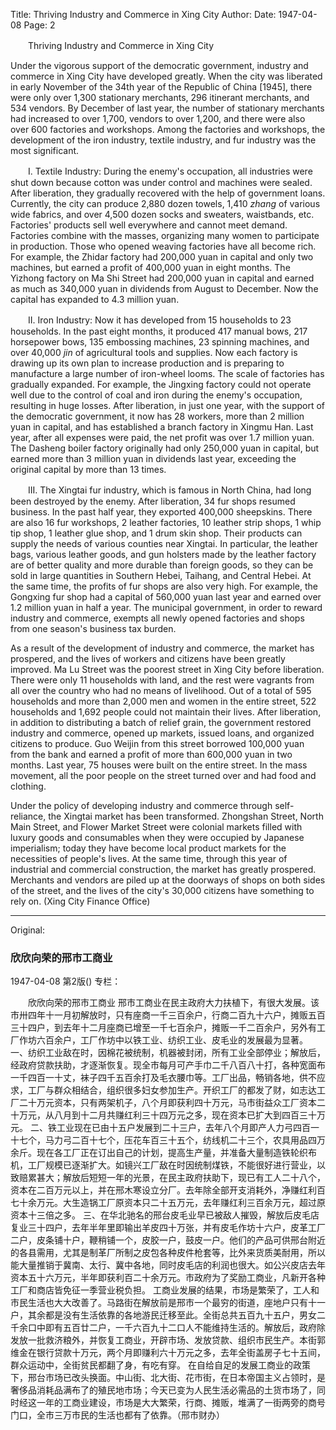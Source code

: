 Title: Thriving Industry and Commerce in Xing City
Author:
Date: 1947-04-08
Page: 2

　　Thriving Industry and Commerce in Xing City

Under the vigorous support of the democratic government, industry and commerce in Xing City have developed greatly. When the city was liberated in early November of the 34th year of the Republic of China [1945], there were only over 1,300 stationary merchants, 296 itinerant merchants, and 534 vendors. By December of last year, the number of stationary merchants had increased to over 1,700, vendors to over 1,200, and there were also over 600 factories and workshops. Among the factories and workshops, the development of the iron industry, textile industry, and fur industry was the most significant.

　　I. Textile Industry: During the enemy's occupation, all industries were shut down because cotton was under control and machines were sealed. After liberation, they gradually recovered with the help of government loans. Currently, the city can produce 2,880 dozen towels, 1,410 *zhang* of various wide fabrics, and over 4,500 dozen socks and sweaters, waistbands, etc. Factories' products sell well everywhere and cannot meet demand. Factories combine with the masses, organizing many women to participate in production. Those who opened weaving factories have all become rich. For example, the Zhidar factory had 200,000 yuan in capital and only two machines, but earned a profit of 400,000 yuan in eight months. The Yizhong factory on Ma Shi Street had 200,000 yuan in capital and earned as much as 340,000 yuan in dividends from August to December. Now the capital has expanded to 4.3 million yuan.

　　II. Iron Industry: Now it has developed from 15 households to 23 households. In the past eight months, it produced 417 manual bows, 217 horsepower bows, 135 embossing machines, 23 spinning machines, and over 40,000 *jin* of agricultural tools and supplies. Now each factory is drawing up its own plan to increase production and is preparing to manufacture a large number of iron-wheel looms. The scale of factories has gradually expanded. For example, the Jingxing factory could not operate well due to the control of coal and iron during the enemy's occupation, resulting in huge losses. After liberation, in just one year, with the support of the democratic government, it now has 28 workers, more than 2 million yuan in capital, and has established a branch factory in Xingmu Han. Last year, after all expenses were paid, the net profit was over 1.7 million yuan. The Dasheng boiler factory originally had only 250,000 yuan in capital, but earned more than 3 million yuan in dividends last year, exceeding the original capital by more than 13 times.

　　III. The Xingtai fur industry, which is famous in North China, had long been destroyed by the enemy. After liberation, 34 fur shops resumed business. In the past half year, they exported 400,000 sheepskins. There are also 16 fur workshops, 2 leather factories, 10 leather strip shops, 1 whip tip shop, 1 leather glue shop, and 1 drum skin shop. Their products can supply the needs of various counties near Xingtai. In particular, the leather bags, various leather goods, and gun holsters made by the leather factory are of better quality and more durable than foreign goods, so they can be sold in large quantities in Southern Hebei, Taihang, and Central Hebei. At the same time, the profits of fur shops are also very high. For example, the Gongxing fur shop had a capital of 560,000 yuan last year and earned over 1.2 million yuan in half a year. The municipal government, in order to reward industry and commerce, exempts all newly opened factories and shops from one season's business tax burden.

As a result of the development of industry and commerce, the market has prospered, and the lives of workers and citizens have been greatly improved. Ma Lu Street was the poorest street in Xing City before liberation. There were only 11 households with land, and the rest were vagrants from all over the country who had no means of livelihood. Out of a total of 595 households and more than 2,000 men and women in the entire street, 522 households and 1,692 people could not maintain their lives. After liberation, in addition to distributing a batch of relief grain, the government restored industry and commerce, opened up markets, issued loans, and organized citizens to produce. Guo Weijin from this street borrowed 100,000 yuan from the bank and earned a profit of more than 600,000 yuan in two months. Last year, 75 houses were built on the entire street. In the mass movement, all the poor people on the street turned over and had food and clothing.

Under the policy of developing industry and commerce through self-reliance, the Xingtai market has been transformed. Zhongshan Street, North Main Street, and Flower Market Street were colonial markets filled with luxury goods and consumables when they were occupied by Japanese imperialism; today they have become local product markets for the necessities of people's lives. At the same time, through this year of industrial and commercial construction, the market has greatly prospered. Merchants and vendors are piled up at the doorways of shops on both sides of the street, and the lives of the city's 30,000 citizens have something to rely on. (Xing City Finance Office)



<hr /> 

Original: 


### 欣欣向荣的邢市工商业

1947-04-08
第2版()
专栏：

　　欣欣向荣的邢市工商业
    邢市工商业在民主政府大力扶植下，有很大发展。该市卅四年十一月初解放时，只有座商一千三百余户，行商二百九十六户，摊贩五百三十四户，到去年十二月座商已增至一千七百余户，摊贩一千二百余户，另外有工厂作坊六百余户，工厂作坊中以铁工业、纺织工业、皮毛业的发展最为显著。
    一、纺织工业敌在时，因棉花被统制，机器被封闭，所有工业全部停业；解放后，经政府贷款扶助，才逐渐恢复。现全市每月可产手巾二千八百八十打，各种宽面布一千四百一十丈，袜子四千五百余打及毛衣腰巾等。工厂出品，畅销各地，供不应求，工厂与群众相结合，组织很多妇女参加生产。开织工厂的都发了财，如志达工厂二十万元资本，只有两架机子，八个月即获利四十万元，马市街益众工厂资本二十万元，从八月到十二月共赚红利三十四万元之多，现在资本已扩大到四百三十万元。
    二、铁工业现在已由十五户发展到二十三户，去年八个月即产人力弓四百一十七个，马力弓二百十七个，压花车百三十五个，纺线机二十三个，农具用品四万余斤。现在各工厂正在订出自己的计划，提高生产量，并准备大量制造铁轮织布机，工厂规模已逐渐扩大。如镜兴工厂敌在时因统制煤铁，不能很好进行营业，以致赔累甚大；解放后短短一年的光景，在民主政府扶助下，现已有工人二十八个，资本在二百万元以上，并在邢木寒设立分厂。去年除全部开支消耗外，净赚红利百七十余万元。大生造锅工厂原资本只二十五万元，去年赚红利三百余万元，超过原资本十三倍之多。
    三、在华北驰名的邢台皮毛业早已被敌人摧毁，解放后皮毛店复业三十四户，去年半年里即输出羊皮四十万张，并有皮毛作坊十六户，皮革工厂二户，皮条铺十户，鞭稍铺一个，皮胶一户，鼓皮一户。他们的产品可供邢台附近的各县需用，尤其是制革厂所制之皮包各种皮件枪套等，比外来货质美耐用，所以能大量推销于冀南、太行、冀中各地，同时皮毛店的利润也很大。如公兴皮店去年资本五十六万元，半年即获利百二十余万元。市政府为了奖励工商业，凡新开各种工厂和商店皆免征一季营业税负担。
    工商业发展的结果，市场是繁荣了，工人和市民生活也大大改善了。马路街在解放前是邢市一个最穷的街道，座地户只有十一户，其余都是没有生活依靠的各地游民迁移至此。全街总共五百九十五户，男女二千余口中即有五百廿二户，一千六百九十二口人不能维持生活的。解放后，政府除发放一批救济粮外，并恢复工商业，开辟市场、发放贷款、组织市民生产。本街郭维金在银行贷款十万元，两个月即赚利六十万元之多，去年全街盖房子七十五间，群众运动中，全街贫民都翻了身，有吃有穿。
    在自给自足的发展工商业的政策下，邢台市场已改头换面。中山街、北大街、花市街，在日本帝国主义占领时，是奢侈品消耗品满布了的殖民地市场；今天已变为人民生活必需品的土货市场了，同时经这一年的工商业建设，市场是大大繁荣，行商、摊贩，堆满了一街两旁的商号门口，全市三万市民的生活也都有了依靠。（邢市财办）
